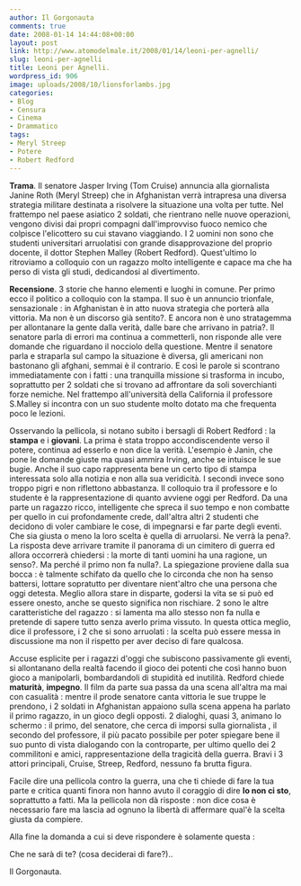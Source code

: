 ```yaml
---
author: Il Gorgonauta
comments: true
date: 2008-01-14 14:44:08+00:00
layout: post
link: http://www.atomodelmale.it/2008/01/14/leoni-per-agnelli/
slug: leoni-per-agnelli
title: Leoni per Agnelli.
wordpress_id: 906
image: uploads/2008/10/lionsforlambs.jpg
categories:
- Blog
- Censura
- Cinema
- Drammatico
tags:
- Meryl Streep
- Potere
- Robert Redford
---
```


**Trama**. Il senatore Jasper Irving (Tom Cruise) annuncia alla giornalista Janine Roth (Meryl Streep) che in Afghanistan verrà intrapresa una diversa strategia militare destinata a risolvere la situazione una volta per tutte. Nel frattempo nel paese asiatico 2 soldati, che rientrano nelle nuove operazioni, vengono divisi dai propri compagni dall'improvviso fuoco nemico che colpisce l'elicottero su cui stavano viaggiando. I 2 uomini non sono che studenti universitari arruolatisi con grande disapprovazione del proprio docente, il dottor Stephen Malley (Robert Redford). Quest'ultimo lo ritroviamo a colloquio con un ragazzo molto intelligente e capace ma che ha perso di vista gli studi, dedicandosi al divertimento.

**Recensione**. 3 storie che hanno elementi e luoghi in comune. Per primo ecco il politico a colloquio con la stampa. Il suo è un annuncio trionfale, sensazionale : in Afghanistan è in atto nuova strategia che porterà alla vittoria. Ma non è un discorso già sentito?. E ancora non è uno stratagemma per allontanare la gente dalla verità, dalle bare che arrivano in patria?. Il senatore parla di errori ma continua a commetterli, non risponde alle vere domande che riguardano il nocciolo della questione. Mentre il senatore parla e straparla sul campo la situazione è diversa, gli americani non bastonano gli afghani, semmai è il contrario. E così le parole si scontrano immediatamente con i fatti : una tranquilla missione si trasforma in incubo, soprattutto per 2 soldati che si trovano ad affrontare da soli soverchianti forze nemiche. Nel frattempo all'università della California il professore S.Malley si incontra con un suo studente molto dotato ma che frequenta poco le lezioni.

Osservando la pellicola, si notano subito i bersagli di Robert Redford : la **stampa** e i **giovani**. La prima è stata troppo accondiscendente verso il potere, continua ad esserlo e non dice la verità. L'esempio è Janin, che pone le domande giuste ma quasi ammira Irving, anche se intuisce le sue bugie. Anche il suo capo rappresenta bene un certo tipo di stampa interessata solo alla notizia e non alla sua veridicità. I secondi invece sono troppo pigri e non riflettono abbastanza. Il colloquio tra il professore e lo studente è la rappresentazione di quanto avviene oggi per Redford. Da una parte un ragazzo ricco, intelligente che spreca il suo tempo e non combatte per quello in cui profondamente crede, dall'altra altri 2 studenti che decidono di voler cambiare le cose, di impegnarsi e far parte degli eventi. Che sia giusta o meno la loro scelta è quella di arruolarsi. Ne verrà la pena?. La risposta deve arrivare tramite il panorama di un cimitero di guerra ed allora occorrerà chiedersi : la morte di tanti uomini ha una ragione, un senso?. Ma perché il primo non fa nulla?. La spiegazione proviene dalla sua bocca : è talmente schifato da quello che lo circonda che non ha senso battersi, lottare sopratutto per diventare nient'altro che una persona che oggi detesta. Meglio allora stare in disparte, godersi la vita se si può ed essere onesto, anche se questo significa non rischiare. 2 sono le altre caratteristiche del ragazzo : si lamenta ma allo stesso non fa nulla e pretende di sapere tutto senza averlo prima vissuto. In questa ottica meglio, dice il professore, i 2 che si sono arruolati : la scelta può essere messa in discussione ma non il rispetto per aver deciso di fare qualcosa.

Accuse esplicite per i ragazzi d'oggi che subiscono passivamente gli eventi, si allontanano della realtà facendo il gioco dei potenti che così hanno buon gioco a manipolarli, bombardandoli di stupidità ed inutilità. Redford chiede **maturità**, **impegno**. Il film da parte sua passa da una scena all'altra ma mai con casualità : mentre il prode senatore canta vittoria le sue truppe le prendono, i 2 soldati in Afghanistan appaiono sulla scena appena ha parlato il primo ragazzo, in un gioco degli opposti. 2 dialoghi, quasi 3, animano lo schermo : il primo, del senatore, che cerca di imporsi sulla giornalista , il secondo del professore, il più pacato possibile per poter spiegare bene il suo punto di vista dialogando con la controparte, per ultimo quello dei 2 commilitoni e amici, rappresentazione della tragicità della guerra. Bravi i 3 attori principali, Cruise, Streep, Redford, nessuno fa brutta figura.

Facile dire una pellicola contro la guerra, una che ti chiede di fare la tua parte e critica quanti finora non hanno avuto il coraggio di dire **Io non ci sto**, soprattutto a fatti. Ma la pellicola non dà risposte : non dice cosa è necessario fare ma lascia ad ognuno la libertà di affermare qual'è la scelta giusta da compiere.

Alla fine la domanda a cui si deve rispondere è solamente questa :

Che ne sarà di te? (cosa deciderai di fare?)..

Il Gorgonauta.
